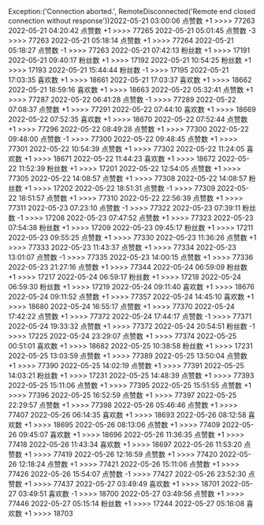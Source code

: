 Exception:('Connection aborted.', RemoteDisconnected('Remote end closed connection without response'))2022-05-21  03:00:06   点赞数 +1 >>>> 77263
2022-05-21  04:20:42   点赞数 +1 >>>> 77265
2022-05-21  05:01:45   点赞数 -3 >>>> 77263
2022-05-21  05:18:14   点赞数 +1 >>>> 77264
2022-05-21  05:18:27   点赞数 -1 >>>> 77263
2022-05-21  07:42:13   粉丝数 +1 >>>> 17191
2022-05-21  09:40:17   粉丝数 +1 >>>> 17192
2022-05-21  10:54:25   粉丝数 +1 >>>> 17193
2022-05-21  15:44:44   粉丝数 -1 >>>> 17195
2022-05-21  17:03:35   喜欢数 +1 >>>> 18661
2022-05-21  17:03:37   喜欢数 +1 >>>> 18662
2022-05-21  18:59:16   喜欢数 +1 >>>> 18663
2022-05-22  05:32:41   点赞数 +1 >>>> 77287
2022-05-22  06:41:28   点赞数 -1 >>>> 77289
2022-05-22  07:08:37   点赞数 +1 >>>> 77291
2022-05-22  07:44:10   喜欢数 +1 >>>> 18669
2022-05-22  07:52:35   喜欢数 +1 >>>> 18670
2022-05-22  07:52:44   点赞数 +1 >>>> 77296
2022-05-22  08:49:28   点赞数 +1 >>>> 77300
2022-05-22  09:48:00   点赞数 -1 >>>> 77300
2022-05-22  09:48:45   点赞数 +1 >>>> 77301
2022-05-22  10:54:39   点赞数 +1 >>>> 77302
2022-05-22  11:24:05   喜欢数 +1 >>>> 18671
2022-05-22  11:44:23   喜欢数 +1 >>>> 18672
2022-05-22  11:52:39   粉丝数 +1 >>>> 17201
2022-05-22  12:54:05   点赞数 +1 >>>> 77305
2022-05-22  14:08:57   点赞数 +1 >>>> 77308
2022-05-22  14:08:57   粉丝数 +1 >>>> 17202
2022-05-22  18:51:31   点赞数 -1 >>>> 77309
2022-05-22  18:51:57   点赞数 +1 >>>> 77310
2022-05-22  22:56:39   点赞数 +1 >>>> 77311
2022-05-23  07:23:10   点赞数 -1 >>>> 77322
2022-05-23  07:39:11   粉丝数 -1 >>>> 17208
2022-05-23  07:47:52   点赞数 +1 >>>> 77323
2022-05-23  07:54:38   粉丝数 +1 >>>> 17209
2022-05-23  09:45:17   粉丝数 +1 >>>> 17211
2022-05-23  09:55:25   点赞数 +1 >>>> 77330
2022-05-23  11:36:26   点赞数 +1 >>>> 77333
2022-05-23  11:43:37   点赞数 +1 >>>> 77334
2022-05-23  13:01:07   点赞数 -1 >>>> 77335
2022-05-23  14:00:15   点赞数 +1 >>>> 77336
2022-05-23  21:27:16   点赞数 +1 >>>> 77344
2022-05-24  06:59:09   粉丝数 +1 >>>> 17217
2022-05-24  06:59:17   粉丝数 +1 >>>> 17218
2022-05-24  06:59:30   粉丝数 +1 >>>> 17219
2022-05-24  09:11:40   喜欢数 +1 >>>> 18676
2022-05-24  09:11:52   点赞数 +1 >>>> 77357
2022-05-24  14:45:10   喜欢数 +1 >>>> 18680
2022-05-24  16:55:17   点赞数 +1 >>>> 77370
2022-05-24  17:42:22   点赞数 +1 >>>> 77372
2022-05-24  17:44:17   点赞数 -1 >>>> 77371
2022-05-24  19:33:32   点赞数 +1 >>>> 77372
2022-05-24  20:54:51   粉丝数 -1 >>>> 17225
2022-05-24  23:29:07   点赞数 +1 >>>> 77374
2022-05-25  00:51:01   喜欢数 +1 >>>> 18682
2022-05-25  10:38:58   粉丝数 +1 >>>> 17231
2022-05-25  13:03:59   点赞数 +1 >>>> 77389
2022-05-25  13:50:04   点赞数 +1 >>>> 77390
2022-05-25  14:02:19   点赞数 +1 >>>> 77391
2022-05-25  14:03:21   粉丝数 +1 >>>> 17231
2022-05-25  14:48:39   点赞数 +1 >>>> 77393
2022-05-25  15:11:06   点赞数 +1 >>>> 77395
2022-05-25  15:51:55   点赞数 +1 >>>> 77396
2022-05-25  16:52:59   点赞数 +1 >>>> 77397
2022-05-25  22:29:57   点赞数 +1 >>>> 77398
2022-05-26  05:46:46   点赞数 +1 >>>> 77407
2022-05-26  06:14:35   喜欢数 +1 >>>> 18693
2022-05-26  08:12:58   喜欢数 +1 >>>> 18695
2022-05-26  08:13:06   点赞数 +1 >>>> 77409
2022-05-26  09:45:07   喜欢数 +1 >>>> 18696
2022-05-26  11:36:35   点赞数 +1 >>>> 77418
2022-05-26  11:43:34   喜欢数 +1 >>>> 18697
2022-05-26  11:53:20   点赞数 +1 >>>> 77419
2022-05-26  12:16:59   点赞数 +1 >>>> 77420
2022-05-26  12:18:24   点赞数 +1 >>>> 77421
2022-05-26  15:11:06   点赞数 +1 >>>> 77426
2022-05-26  15:54:07   点赞数 -1 >>>> 77427
2022-05-26  23:52:30   点赞数 +1 >>>> 77437
2022-05-27  03:49:49   喜欢数 +1 >>>> 18701
2022-05-27  03:49:51   喜欢数 -1 >>>> 18700
2022-05-27  03:49:56   点赞数 +1 >>>> 77446
2022-05-27  05:15:14   粉丝数 +1 >>>> 17244
2022-05-27  05:16:08   喜欢数 +1 >>>> 18703
